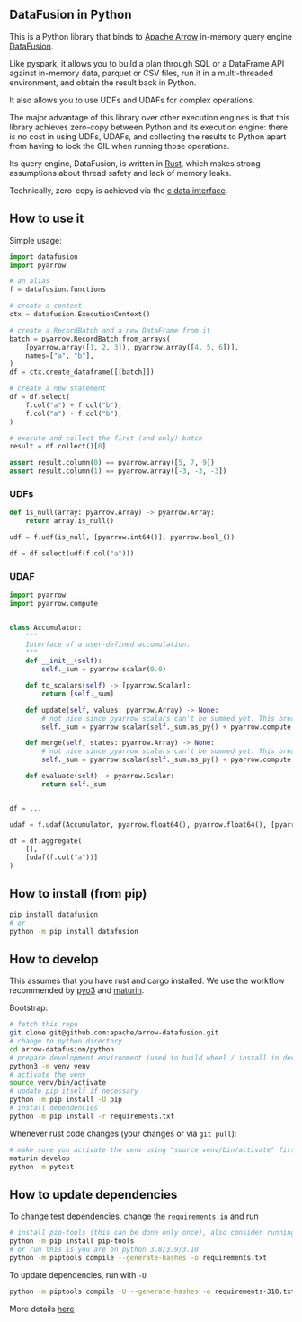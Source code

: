 <!---
  Licensed to the Apache Software Foundation (ASF) under one
  or more contributor license agreements.  See the NOTICE file
  distributed with this work for additional information
  regarding copyright ownership.  The ASF licenses this file
  to you under the Apache License, Version 2.0 (the
  "License"); you may not use this file except in compliance
  with the License.  You may obtain a copy of the License at

    http://www.apache.org/licenses/LICENSE-2.0

  Unless required by applicable law or agreed to in writing,
  software distributed under the License is distributed on an
  "AS IS" BASIS, WITHOUT WARRANTIES OR CONDITIONS OF ANY
  KIND, either express or implied.  See the License for the
  specific language governing permissions and limitations
  under the License.
-->

## DataFusion in Python

This is a Python library that binds to [Apache Arrow](https://arrow.apache.org/) in-memory query engine [DataFusion](https://github.com/apache/arrow-datafusion).

Like pyspark, it allows you to build a plan through SQL or a DataFrame API against in-memory data, parquet or CSV files, run it in a multi-threaded environment, and obtain the result back in Python.

It also allows you to use UDFs and UDAFs for complex operations.

The major advantage of this library over other execution engines is that this library achieves zero-copy between Python and its execution engine: there is no cost in using UDFs, UDAFs, and collecting the results to Python apart from having to lock the GIL when running those operations.

Its query engine, DataFusion, is written in [Rust](https://www.rust-lang.org/), which makes strong assumptions about thread safety and lack of memory leaks.

Technically, zero-copy is achieved via the [c data interface](https://arrow.apache.org/docs/format/CDataInterface.html).

## How to use it

Simple usage:

```python
import datafusion
import pyarrow

# an alias
f = datafusion.functions

# create a context
ctx = datafusion.ExecutionContext()

# create a RecordBatch and a new DataFrame from it
batch = pyarrow.RecordBatch.from_arrays(
    [pyarrow.array([1, 2, 3]), pyarrow.array([4, 5, 6])],
    names=["a", "b"],
)
df = ctx.create_dataframe([[batch]])

# create a new statement
df = df.select(
    f.col("a") + f.col("b"),
    f.col("a") - f.col("b"),
)

# execute and collect the first (and only) batch
result = df.collect()[0]

assert result.column(0) == pyarrow.array([5, 7, 9])
assert result.column(1) == pyarrow.array([-3, -3, -3])
```

### UDFs

```python
def is_null(array: pyarrow.Array) -> pyarrow.Array:
    return array.is_null()

udf = f.udf(is_null, [pyarrow.int64()], pyarrow.bool_())

df = df.select(udf(f.col("a")))
```

### UDAF

```python
import pyarrow
import pyarrow.compute


class Accumulator:
    """
    Interface of a user-defined accumulation.
    """
    def __init__(self):
        self._sum = pyarrow.scalar(0.0)

    def to_scalars(self) -> [pyarrow.Scalar]:
        return [self._sum]

    def update(self, values: pyarrow.Array) -> None:
        # not nice since pyarrow scalars can't be summed yet. This breaks on `None`
        self._sum = pyarrow.scalar(self._sum.as_py() + pyarrow.compute.sum(values).as_py())

    def merge(self, states: pyarrow.Array) -> None:
        # not nice since pyarrow scalars can't be summed yet. This breaks on `None`
        self._sum = pyarrow.scalar(self._sum.as_py() + pyarrow.compute.sum(states).as_py())

    def evaluate(self) -> pyarrow.Scalar:
        return self._sum


df = ...

udaf = f.udaf(Accumulator, pyarrow.float64(), pyarrow.float64(), [pyarrow.float64()])

df = df.aggregate(
    [],
    [udaf(f.col("a"))]
)
```

## How to install (from pip)

```bash
pip install datafusion
# or
python -m pip install datafusion
```

## How to develop

This assumes that you have rust and cargo installed. We use the workflow recommended by [pyo3](https://github.com/PyO3/pyo3) and [maturin](https://github.com/PyO3/maturin).

Bootstrap:

```bash
# fetch this repo
git clone git@github.com:apache/arrow-datafusion.git
# change to python directory
cd arrow-datafusion/python
# prepare development environment (used to build wheel / install in development)
python3 -m venv venv
# activate the venv
source venv/bin/activate
# update pip itself if necessary
python -m pip install -U pip
# install dependencies
python -m pip install -r requirements.txt
```

Whenever rust code changes (your changes or via `git pull`):

```bash
# make sure you activate the venv using "source venv/bin/activate" first
maturin develop
python -m pytest
```

## How to update dependencies

To change test dependencies, change the `requirements.in` and run

```bash
# install pip-tools (this can be done only once), also consider running in venv
python -m pip install pip-tools
# or run this is you are on python 3.8/3.9/3.10
python -m piptools compile --generate-hashes -o requirements.txt
```

To update dependencies, run with `-U`

```bash
python -m piptools compile -U --generate-hashes -o requirements-310.txt
```

More details [here](https://github.com/jazzband/pip-tools)
